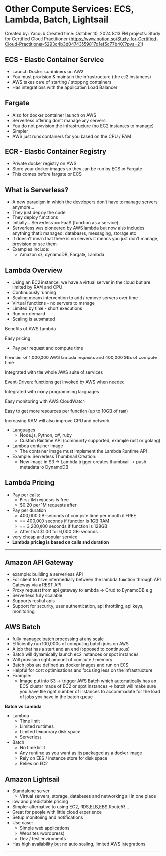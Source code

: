 # Other Compute Services: ECS, Lambda, Batch, Lightsail

Created by: Yacqub 
Created time: October 10, 2024 8:13 PM
projects: Study for Certified Cloud Practitioner (https://www.notion.so/Study-for-Certified-Cloud-Practitioner-5293c4b3d04743559817d1ef5c77b407?pvs=21)

## ECS - Elastic Container Service

- Launch Docker containers on AWS
- You must provision & maintain the infrastructure (the ec2 instances)
- AWS takes care of starting / stopping containers
- Has integrations with the application Load Balancer

## Fargate

- Also for docker container launch on AWS
- Serverless offering don’t manage any servers
- You do not provision the infrastructure (no EC2 instances to manage)
- Simpler
- AWS just runs containers for you based on the CPU / RAM

## ECR - Elastic Container Registry

- Private docker registry on AWS
- Store your docker images so they can be run by ECS or Fargate
- This comes before fargate or ECS

## What is Serverless?

- A new paradigm in which the developers don’t have to manage servers anymore…
- They just deploy the code
- They deploy functions
- Initially… Serverless == FaaS (function as a service)
- Serverless was pioneered by AWS lambda but now also includes anything that’s managed: databases, messaging, storage etc
- It doesn’t mean that there is no servers it means you just don’t manage, provision or see them
- Examples include:
    - Amazon s3, dynamoDB, Fargate, Lambda

## Lambda Overview

- Using an EC2 instance, we have a virtual server in the cloud but are limited by RAM and CPU
- Continuously running
- Scaling means intervention to add / remove servers over time
- Virtual functions - no servers to manage
- Limited by time - short executions
- Run on-demand
- Scaling is automated

Benefits of AWS Lambda

Easy pricing

- Pay per request and compute time

Free tier of 1,000,000 AWS lambda requests and 400,000 GBs of compute time

Integrated with the whole AWS suite of services

Event-Driven: functions get invoked by AWS when needed

Integrated with many programming languages

Easy monitoring with AWS CloudWatch

Easy to get more resources per function (up to 10GB of ram)

Increasing RAM will also improve CPU and network

- Languages
    - Node.js, Python, c#, ruby
    - Custom Runtime API (community supported, example rust or golang)
- Lambda container image
    - The container image must implement the Lambda Runtime API
- Example: Serverless Thumbnail Creation:
    - New image in S3 → Lambda trigger creates thumbnail → push metadata to DynamoDB

## Lambda Pricing

- Pay per calls:
    - First 1M requests is free
    - $0.20 per 1M requests after
- Pay per duration
    - 400,000 GB-seconds of compute time per month if FREE
    - == 400,000 seconds if function is 1GB RAM
    - == 3,200,000 seconds if function is 128GB
    - After that $1.00 for 6,000 GB-seconds
- very cheap and popular service
- **Lambda pricing is based on calls and duration**

 ****

## Amazon API Gateway

- example: building a serverless API
- For client to have intermediary between the lambda function through API Gateway via a REST API
- Proxy request from api gateway to lambda → Crud to DynamoDB e.g
- Serverless fully scalable
- Supports restful apis
- Support for security, user authentication, api throttling, api keys, monitoring

## AWS Batch

- fully managed batch processing at any scale
- Efficiently run 100,000s of computing batch jobs on AWS
- A job that has a start and an end (opposed to continuous)
- Batch will dynamically launch ec2 instances or spot instances
- Will provision right amount of compute / memory
- Batch jobs are defined as docker images and run on ECS
- Helpful for cost optimisations and focusing less on the infrastructure
- Example:
    - Image put into S3 → trigger AWS Batch which automatically has an ECS cluster made of EC2 or spot instances → batch will make sure you have the right number of instances to accommodate for the load of jobs you have in the batch queue

**Batch vs Lambda**

- Lambda
    - Time limit
    - Limited runtimes
    - Limited temporary disk space
    - Serverless
- Batch
    - No time limit
    - Any runtime as you want as its packaged as a docker image
    - Rely on EBS / instance store for disk space
    - Relies on EC2

## Amazon Lightsail

- Standalone server
    - Virtual servers, storage, databases and networking all in one place
- low and predictable pricing
- Simpler alternative to using EC2, RDS,ELB,EBS,Route53…
- Great for people with little cloud experience
- Setup monitoring and notifications
- Use case:
    - Simple web applications
    - Websites (wordpress)
    - Dev / test enviroments
- Has high availability but no auto scaling, limited AWS integrations

---